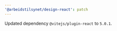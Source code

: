 ```yaml
---
'@arbeidstilsynet/design-react': patch
---
```


Updated dependency `@vitejs/plugin-react` to `5.0.1`.
